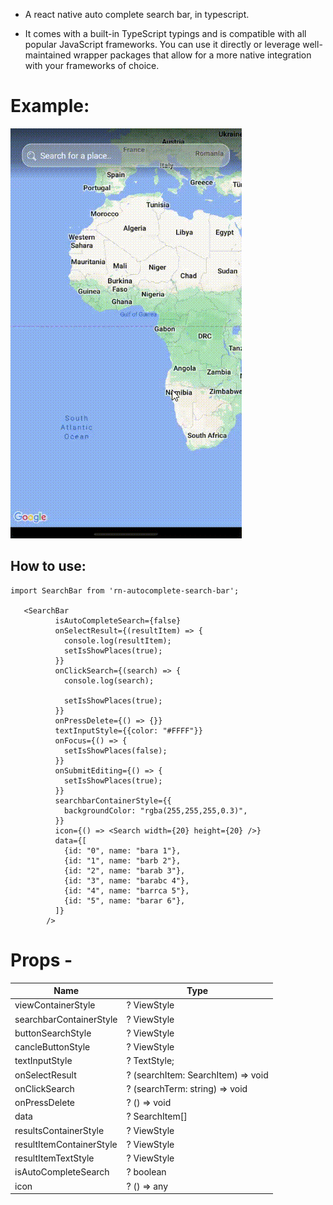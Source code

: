 - A react native auto complete search bar, in typescript.

- It comes with a built-in TypeScript typings and is compatible with all popular JavaScript frameworks. You can use it directly or leverage well-maintained wrapper packages that allow for a more native integration with your frameworks of choice.

# Example:

![](./assets/videos/1.gif)

## How to use:

```
import SearchBar from 'rn-autocomplete-search-bar';

   <SearchBar
          isAutoCompleteSearch={false}
          onSelectResult={(resultItem) => {
            console.log(resultItem);
            setIsShowPlaces(true);
          }}
          onClickSearch={(search) => {
            console.log(search);

            setIsShowPlaces(true);
          }}
          onPressDelete={() => {}}
          textInputStyle={{color: "#FFFF"}}
          onFocus={() => {
            setIsShowPlaces(false);
          }}
          onSubmitEditing={() => {
            setIsShowPlaces(true);
          }}
          searchbarContainerStyle={{
            backgroundColor: "rgba(255,255,255,0.3)",
          }}
          icon={() => <Search width={20} height={20} />}
          data={[
            {id: "0", name: "bara 1"},
            {id: "1", name: "barb 2"},
            {id: "2", name: "barab 3"},
            {id: "3", name: "barabc 4"},
            {id: "4", name: "barrca 5"},
            {id: "5", name: "barar 6"},
          ]}
        />
```

# Props -

| Name                     | Type                               |
| ------------------------ | ---------------------------------- |
| viewContainerStyle       | ? ViewStyle                        |
| searchbarContainerStyle  | ? ViewStyle                        |
| buttonSearchStyle        | ? ViewStyle                        |
| cancleButtonStyle        | ? ViewStyle                        |
| textInputStyle           | ? TextStyle;                       |
| onSelectResult           | ? (searchItem: SearchItem) => void |
| onClickSearch            | ? (searchTerm: string) => void     |
| onPressDelete            | ? () => void                       |
| data                     | ? SearchItem[]                     |
| resultsContainerStyle    | ? ViewStyle                        |
| resultItemContainerStyle | ? ViewStyle                        |
| resultItemTextStyle      | ? ViewStyle                        |
| isAutoCompleteSearch     | ? boolean                          |
| icon                     | ? () => any                        |
